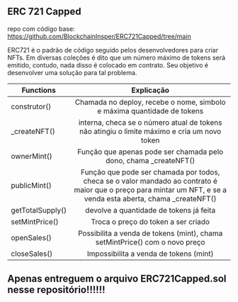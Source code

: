 ## ERC 721 Capped

repo com código base: https://github.com/BlockchainInsper/ERC721Capped/tree/main

ERC721 é o padrão de código seguido pelos desenvolvedores para criar NFTs. Em diversas coleções é dito que um número máximo de tokens será emitido, contudo, nada disso é colocado em contrato. Seu objetivo é desenvolver uma solução para tal problema.

|Functions   |      Explicação      |
|----------|:--------------------:|
| construtor() |Chamada no deploy, recebe o nome, simbolo e máxima quantidade de tokens|
| _createNFT() |interna, checa se o número atual de tokens não atingiu o limite máximo e cria um novo token|
| ownerMint() | Função que apenas pode ser chamada pelo dono, chama _createNFT() |
| publicMint() | Função que pode ser chamada por todos, checa se o valor mandado ao contrato é maior que o preço para mintar um NFT, e se a venda esta aberta, chama _createNFT() |
| getTotalSupply() | devolve a quantidade de tokens já feita |
| setMintPrice() | Troca o preço do token a ser criado |
| openSales() | Possibilita a venda de tokens (mint), chama setMintPrice() com o novo preço|
| closeSales() | Impossibilita a venda de tokens (mint) |

## Apenas entreguem o arquivo ERC721Capped.sol nesse repositório!!!!!!
